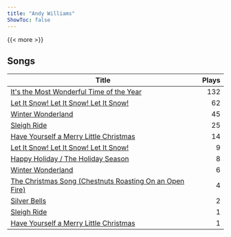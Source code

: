 ```yaml
---
title: "Andy Williams"
ShowToc: false
---
```


{{< more >}}

## Songs
Title | Plays 
----- | -----: 
[It's the Most Wonderful Time of the Year](/songs/its-the-most-wonderful-time-of-the-year) | 132
[Let It Snow! Let It Snow! Let It Snow!](/songs/let-it-snow-let-it-snow-let-it-snow) | 62
[Winter Wonderland](/songs/winter-wonderland) | 45
[Sleigh Ride](/songs/sleigh-ride) | 25
[Have Yourself a Merry Little Christmas](/songs/have-yourself-a-merry-little-christmas) | 14
[Let It Snow! Let It Snow! Let It Snow!](/songs/let-it-snow-let-it-snow-let-it-snow) | 9
[Happy Holiday / The Holiday Season](/songs/happy-holiday-the-holiday-season) | 8
[Winter Wonderland](/songs/winter-wonderland) | 6
[The Christmas Song (Chestnuts Roasting On an Open Fire)](/songs/the-christmas-song-chestnuts-roasting-on-an-open-fire) | 4
[Silver Bells](/songs/silver-bells) | 2
[Sleigh Ride](/songs/sleigh-ride) | 1
[Have Yourself a Merry Little Christmas](/songs/have-yourself-a-merry-little-christmas) | 1

